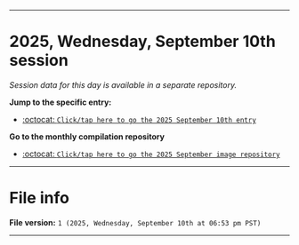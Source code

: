 
***

# 2025, Wednesday, September 10th session

_Session data for this day is available in a separate repository._

**Jump to the specific entry:**

- [:octocat: `Click/tap here to go the 2025 September 10th entry`](https://github.com/seanpm2001/SeansLifeArchive_Images_ModernSmurfsVillage_Y2025_V9/tree/SeansLifeArchive_ModernSmurfsVillage_Y2025_V9_Main-dev/2025/09_September/10/)

**Go to the monthly compilation repository**

- [:octocat: `Click/tap here to go the 2025 September image repository`](https://github.com/seanpm2001/SeansLifeArchive_Images_ModernSmurfsVillage_Y2025_V9/)

***

# File info

**File version:** `1 (2025, Wednesday, September 10th at 06:53 pm PST)`

***
